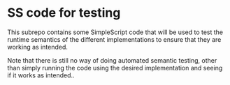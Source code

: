 # SS code for testing
This subrepo contains some SimpleScript code that will be used to test the runtime semantics of the different implementations to ensure that they are working as intended.

Note that there is still no way of doing automated semantic testing, other than simply running the code using the desired implementation and seeing if it works as intended..